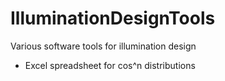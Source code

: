 # IlluminationDesignTools
Various software tools for illumination design
* Excel spreadsheet for cos^n distributions
